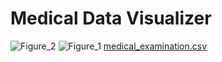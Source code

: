 # Medical Data Visualizer
![Figure_2](https://github.com/pejmantheory/FCC-Medical-Data-Visualizer/assets/81389644/65e7423e-8ff5-4e92-a7af-31dc0647bfc4)
![Figure_1](https://github.com/pejmantheory/FCC-Medical-Data-Visualizer/assets/81389644/6a47fb17-ab49-4d55-9532-ceb70ffaed6c)
[medical_examination.csv](https://github.com/pejmantheory/FCC-Medical-Data-Visualizer/files/11735772/medical_examination.csv)
